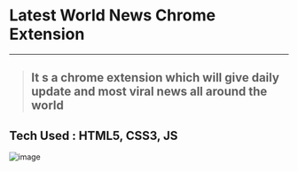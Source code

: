 
# Latest World News Chrome Extension
---

> ## It s a chrome extension which will give daily update and most viral news all around the world
## **Tech Used : HTML5, CSS3, JS**




![image](https://user-images.githubusercontent.com/77873383/157924073-edb85c64-ea71-4694-83c6-5c74ef52be2e.png)
